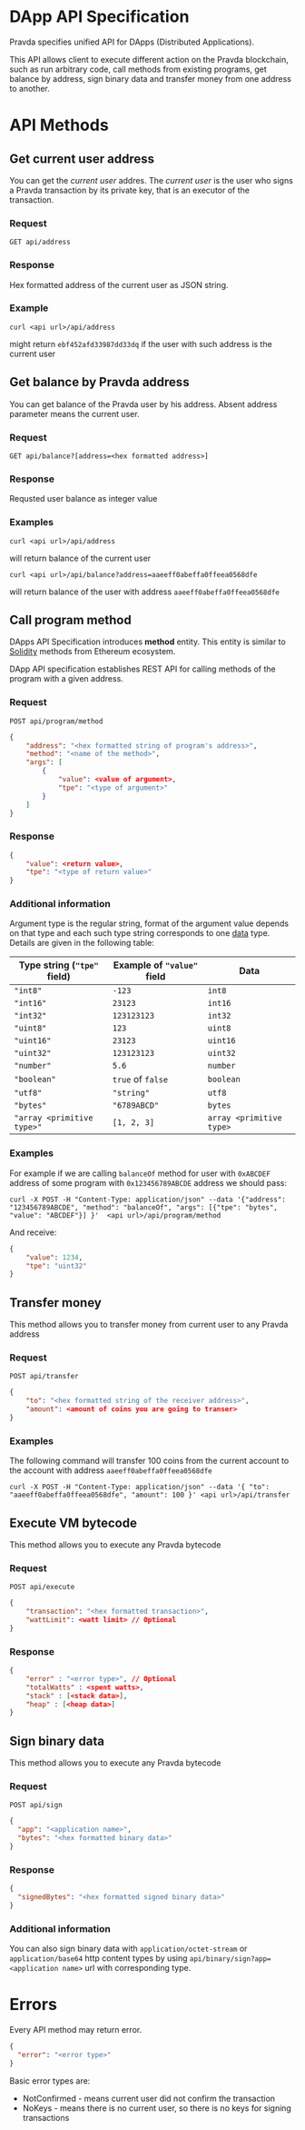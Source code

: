 # DApp API Specification

Pravda specifies unified API for DApps (Distributed Applications). 

This API allows client to execute different action on the Pravda blockchain, such as run arbitrary code, call methods from existing programs, get balance by address, sign binary data and transfer money from one address to another.

# API Methods

## Get current user address

You can get the _current user_ addres. The _current user_ is the user who signs a Pravda transaction by its private key, that is an executor of the transaction.

### Request

`GET api/address`

### Response

Hex formatted address of the current user as JSON string.

### Example

```
curl <api url>/api/address
```

might return `ebf452afd33987dd33dq` if the user with such address is the current user

## Get balance by Pravda address
You can get balance of the Pravda user by his address. Absent address parameter means the current user.

### Request

`GET api/balance?[address=<hex formatted address>]`

### Response

Requsted user balance as integer value


### Examples
```
curl <api url>/api/address
```
will return balance of the current user

```
curl <api url>/api/balance?address=aaeeff0abeffa0ffeea0568dfe
``` 

will return balance of the user with address `aaeeff0abeffa0ffeea0568dfe`


## Call program method

DApps API Specification introduces __method__ entity. This entity is similar to [Solidity](http://solidity.readthedocs.io/en/v0.4.24/) methods from Ethereum ecosystem.

DApp API specification establishes REST API for calling methods of the program with a given address. 

### Request

`POST api/program/method`

```json
{
    "address": "<hex formatted string of program's address>",
    "method": "<name of the method>",
    "args": [ 
        {
            "value": <value of argument>,
            "tpe": "<type of argument>"
        }
    ]
}
```

### Response

```json
{
    "value": <return value>,
    "tpe": "<type of return value>"    
}
```

### Additional information

Argument type is the regular string, format of the argument value depends on that type 
and each such type string corresponds to one [data](ref/vm/data.md) type. Details are given in the following table: 

| Type string (`"tpe"` field) | Example of `"value"` field | Data |
| --- | --- | --- |
| `"int8"` | `-123` | `int8` |
| `"int16"` | `23123` | `int16` |
| `"int32"` | `123123123`| `int32` |
| `"uint8"` | `123` | `uint8` |
| `"uint16"` | `23123` | `uint16` |
| `"uint32"` | `123123123` | `uint32` |
| `"number"` | `5.6` | `number` |
| `"boolean"` | `true` of `false` | `boolean` |
| `"utf8"` | `"string"` | `utf8` |
| `"bytes"` | `"6789ABCD"` | `bytes` |
| `"array <primitive type>"` | `[1, 2, 3]` | `array <primitive type>` |

### Examples

For example if we are calling `balanceOf` method for user with `0xABCDEF` address of some program with `0x123456789ABCDE` address we should pass:

```
curl -X POST -H "Content-Type: application/json" --data '{"address": "123456789ABCDE", "method": "balanceOf", "args": [{"tpe": "bytes", "value": "ABCDEF"}] }'  <api url>/api/program/method
```

And receive: 
```json
{
    "value": 1234,
    "tpe": "uint32"
}
```


## Transfer money
This method allows you to transfer money from current user to any Pravda address


### Request

`POST api/transfer`

```json
{
    "to": "<hex formatted string of the receiver address>",
    "amount": <amount of coins you are going to transer>
}
```

### Examples

The following command will transfer 100 coins from the current account to the account with address `aaeeff0abeffa0ffeea0568dfe`
```
curl -X POST -H "Content-Type: application/json" --data '{ "to": "aaeeff0abeffa0ffeea0568dfe", "amount": 100 }' <api url>/api/transfer
```


## Execute VM bytecode
This method allows you to execute any Pravda bytecode


### Request

`POST api/execute`

```json
{
    "transaction": "<hex formatted transaction>",
    "wattLimit": <watt limit> // Optional
}
```

### Response
```json
{
    "error" : "<error type>", // Optional
    "totalWatts" : <spent watts>,
    "stack" : [<stack data>],
    "heap" : [<heap data>]
}
```

## Sign binary data
This method allows you to execute any Pravda bytecode


### Request

`POST api/sign`

```json
{
  "app": "<application name>",
  "bytes": "<hex formatted binary data>"
}
```

### Response
```json
{
  "signedBytes": "<hex formatted signed binary data>"
}
```

### Additional information 
You can also sign binary data with `application/octet-stream` or `application/base64` http content types by using `api/binary/sign?app=<application name>` url with corresponding type.


# Errors

Every API method may return error.

```json
{
  "error": "<error type>"
}
```

Basic error types are:
- NotConfirmed - means current user did not confirm the transaction
- NoKeys  - means there is no current user, so there is no keys for signing transactions


